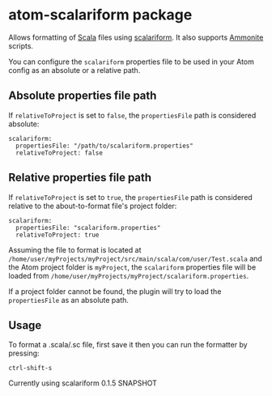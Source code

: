 # atom-scalariform package

Allows formatting of [Scala](https://github.com/scala/scala) files using [scalariform](https://github.com/scala-ide/scalariform). It also supports [Ammonite](https://github.com/lihaoyi/Ammonite) scripts.

You can configure the `scalariform` properties file to be used in your Atom config as an absolute or a relative path.

## Absolute properties file path
If `relativeToProject` is set to `false`, the `propertiesFile` path is considered absolute:
```
scalariform:
  propertiesFile: "/path/to/scalariform.properties"
  relativeToProject: false
```

## Relative properties file path
If `relativeToProject` is set to `true`, the `propertiesFile` path is considered relative to the about-to-format file's project folder:
```
scalariform:
  propertiesFile: "scalariform.properties"
  relativeToProject: true
```

Assuming the file to format is located at `/home/user/myProjects/myProject/src/main/scala/com/user/Test.scala` and the Atom project folder is `myProject`, the `scalariform` properties file will be loaded from `/home/user/myProjects/myProject/scalariform.properties`.

If a project folder cannot be found, the plugin will try to load the `propertiesFile` as an absolute path.

## Usage
To format a .scala/.sc file, first save it then you can run the formatter by pressing:

```
ctrl-shift-s
```

Currently using scalariform 0.1.5 SNAPSHOT
